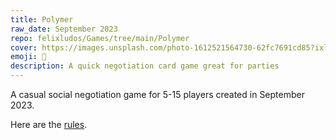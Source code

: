 ```yaml
---
title: Polymer
raw_date: September 2023
repo: felixludos/Games/tree/main/Polymer
cover: https://images.unsplash.com/photo-1612521564730-62fc7691cd85?ixlib=rb-4.0.3&ixid=M3wxMjA3fDB8MHxwaG90by1wYWdlfHx8fGVufDB8fHx8fA%3D%3D&auto=format&fit=crop&w=1440&q=80
emoji: 🧬
description: A quick negotiation card game great for parties
---
```


A casual social negotiation game for 5-15 players created in September 2023.

Here are the [rules](https://github.com/felixludos/Games/blob/main/Polymer/Polymer.md).
